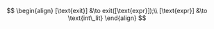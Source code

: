 $$
\begin{align}
    [\text{exit}] &\to exit([\text{expr}]);\\
    [\text{expr}] &\to \text{int\_lit}
\end{align}
$$